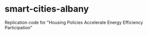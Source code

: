 # smart-cities-albany
Replication code for "Housing Policies Accelerate Energy Efficiency Participation"
